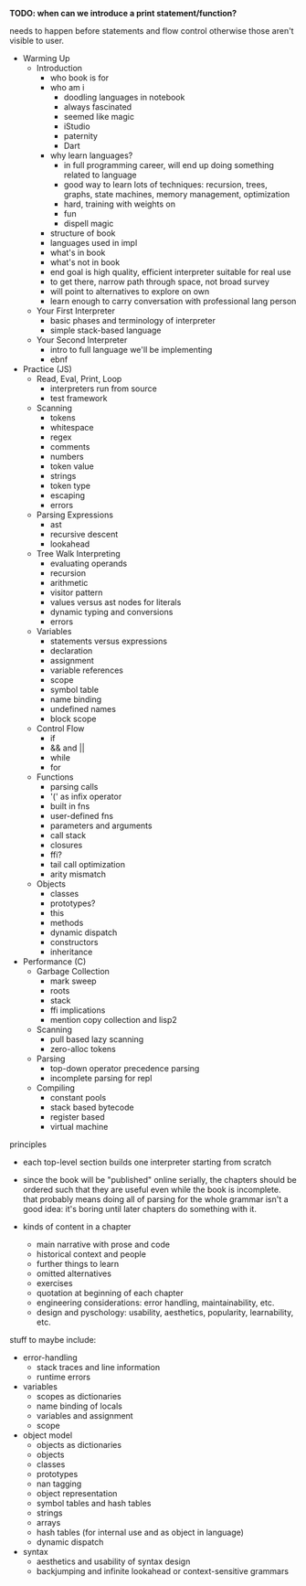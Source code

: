 **TODO: when can we introduce a print statement/function?**

needs to happen before statements and flow control otherwise those aren't
visible to user.

- Warming Up
    - Introduction
        - who book is for
        - who am i
            - doodling languages in notebook
            - always fascinated
            - seemed like magic
            - iStudio
            - paternity
            - Dart
        - why learn languages?
            - in full programming career, will end up doing something related to
              language
            - good way to learn lots of techniques: recursion, trees, graphs,
              state machines, memory management, optimization
            - hard, training with weights on
            - fun
            - dispell magic
        - structure of book
        - languages used in impl
        - what's in book
        - what's not in book
        - end goal is high quality, efficient interpreter suitable for real use
        - to get there, narrow path through space, not broad survey
        - will point to alternatives to explore on own
        - learn enough to carry conversation with professional lang person
    - Your First Interpreter
        - basic phases and terminology of interpreter
        - simple stack-based language
    - Your Second Interpreter
        - intro to full language we'll be implementing
        - ebnf
- Practice (JS)
    - Read, Eval, Print, Loop
        - interpreters run from source
        - test framework
    - Scanning
        - tokens
        - whitespace
        - regex
        - comments
        - numbers
        - token value
        - strings
        - token type
        - escaping
        - errors
    - Parsing Expressions
        - ast
        - recursive descent
        - lookahead
    - Tree Walk Interpreting
        - evaluating operands
        - recursion
        - arithmetic
        - visitor pattern
        - values versus ast nodes for literals
        - dynamic typing and conversions
        - errors
    - Variables
        - statements versus expressions
        - declaration
        - assignment
        - variable references
        - scope
        - symbol table
        - name binding
        - undefined names
        - block scope
    - Control Flow
        - if
        - && and ||
        - while
        - for
    - Functions
        - parsing calls
        - '(' as infix operator
        - built in fns
        - user-defined fns
        - parameters and arguments
        - call stack
        - closures
        - ffi?
        - tail call optimization
        - arity mismatch
    - Objects
        - classes
        - prototypes?
        - this
        - methods
        - dynamic dispatch
        - constructors
        - inheritance
- Performance (C)
    - Garbage Collection
        - mark sweep
        - roots
        - stack
        - ffi implications
        - mention copy collection and lisp2
    - Scanning
        - pull based lazy scanning
        - zero-alloc tokens
    - Parsing
        - top-down operator precedence parsing
        - incomplete parsing for repl
    - Compiling
        - constant pools
        - stack based bytecode
        - register based
        - virtual machine

principles
- each top-level section builds one interpreter starting from scratch
- since the book will be "published" online serially, the chapters should be
  ordered such that they are useful even while the book is incomplete. that
  probably means doing all of parsing for the whole grammar isn't a good idea:
  it's boring until later chapters do something with it.

- kinds of content in a chapter
  - main narrative with prose and code
  - historical context and people
  - further things to learn
  - omitted alternatives
  - exercises
  - quotation at beginning of each chapter
  - engineering considerations: error handling, maintainability, etc.
  - design and pyschology: usability, aesthetics, popularity, learnability, etc.

stuff to maybe include:

- error-handling
    - stack traces and line information
    - runtime errors
- variables
    - scopes as dictionaries
    - name binding of locals
    - variables and assignment
    - scope
- object model
    - objects as dictionaries
    - objects
    - classes
    - prototypes
    - nan tagging
    - object representation
    - symbol tables and hash tables
    - strings
    - arrays
    - hash tables (for internal use and as object in language)
    - dynamic dispatch
- syntax
    - aesthetics and usability of syntax design
    - backjumping and infinite lookahead or context-sensitive grammars
